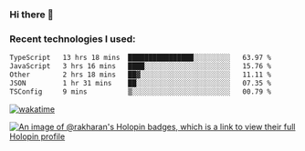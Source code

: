 ### Hi there 👋

### Recent technologies I used:
<!--START_SECTION:waka-->

```txt
TypeScript   13 hrs 18 mins  ████████████████░░░░░░░░░   63.97 %
JavaScript   3 hrs 16 mins   ████░░░░░░░░░░░░░░░░░░░░░   15.76 %
Other        2 hrs 18 mins   ██▓░░░░░░░░░░░░░░░░░░░░░░   11.11 %
JSON         1 hr 31 mins    ██░░░░░░░░░░░░░░░░░░░░░░░   07.35 %
TSConfig     9 mins          ▒░░░░░░░░░░░░░░░░░░░░░░░░   00.79 %
```

<!--END_SECTION:waka-->
[![wakatime](https://wakatime.com/badge/user/fe50d444-0cee-4d14-a0b3-b9e8509eb4d0.svg)](https://wakatime.com/@fe50d444-0cee-4d14-a0b3-b9e8509eb4d0)

[![An image of @rakharan's Holopin badges, which is a link to view their full Holopin profile](https://holopin.me/rakharan)](https://holopin.io/@rakharan)
